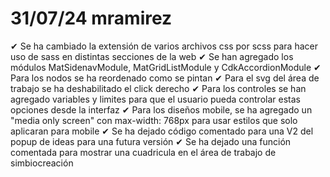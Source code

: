 # 31/07/24 mramirez
✔ Se ha cambiado la extensión de varios archivos css por scss para hacer uso de sass en distintas secciones de la web
✔ Se han agregado los módulos MatSidenavModule, MatGridListModule y CdkAccordionModule
✔ Para los nodos se ha reordenado como se pintan
✔ Para el svg del área de trabajo se ha deshabilitado el click derecho
✔ Para los controles se han agregado variables y limites para que el usuario pueda controlar estas opciones desde la interfaz
✔ Para los diseños mobile, se ha agregado un "media only screen" con max-width: 768px para usar estilos que solo aplicaran para mobile
✔ Se ha dejado código comentado para una V2 del popup de ideas para una futura versión
✔ Se ha dejado una función comentada para mostrar una cuadricula en el área de trabajo de simbiocreación
